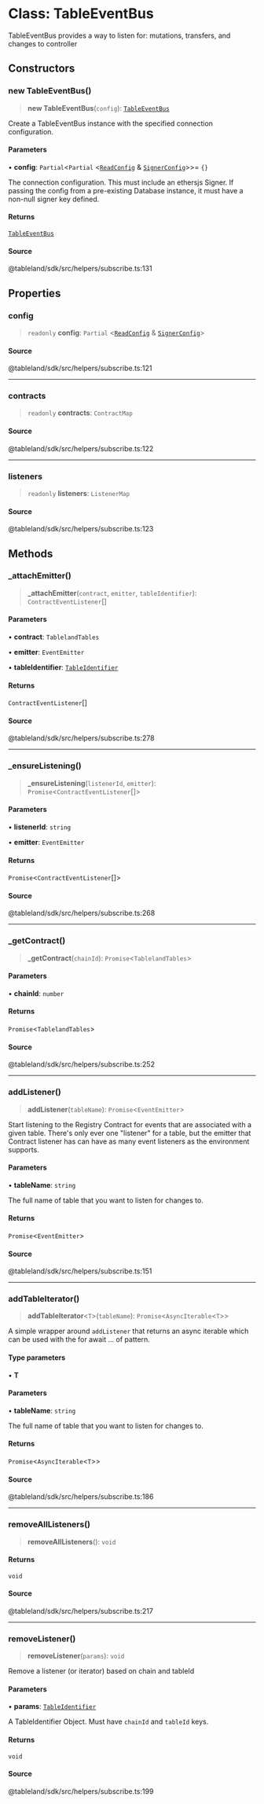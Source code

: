 # Class: TableEventBus

TableEventBus provides a way to listen for:
 mutations, transfers, and changes to controller

## Constructors

### new TableEventBus()

> **new TableEventBus**(`config`): [`TableEventBus`](TableEventBus.md)

Create a TableEventBus instance with the specified connection configuration.

#### Parameters

• **config**: `Partial`\<`Partial` \<[`ReadConfig`](../interfaces/ReadConfig.md) & [`SignerConfig`](../interfaces/SignerConfig.md)\>\>= `{}`

The connection configuration. This must include an ethersjs
Signer. If passing the config from a pre-existing Database instance, it
must have a non-null signer key defined.

#### Returns

[`TableEventBus`](TableEventBus.md)

#### Source

@tableland/sdk/src/helpers/subscribe.ts:131

## Properties

### config

> `readonly` **config**: `Partial` \<[`ReadConfig`](../interfaces/ReadConfig.md) & [`SignerConfig`](../interfaces/SignerConfig.md)\>

#### Source

@tableland/sdk/src/helpers/subscribe.ts:121

***

### contracts

> `readonly` **contracts**: `ContractMap`

#### Source

@tableland/sdk/src/helpers/subscribe.ts:122

***

### listeners

> `readonly` **listeners**: `ListenerMap`

#### Source

@tableland/sdk/src/helpers/subscribe.ts:123

## Methods

### \_attachEmitter()

> **\_attachEmitter**(`contract`, `emitter`, `tableIdentifier`): `ContractEventListener`[]

#### Parameters

• **contract**: `TablelandTables`

• **emitter**: `EventEmitter`

• **tableIdentifier**: [`TableIdentifier`](../../../interfaces/TableIdentifier.md)

#### Returns

`ContractEventListener`[]

#### Source

@tableland/sdk/src/helpers/subscribe.ts:278

***

### \_ensureListening()

> **\_ensureListening**(`listenerId`, `emitter`): `Promise`\<`ContractEventListener`[]\>

#### Parameters

• **listenerId**: `string`

• **emitter**: `EventEmitter`

#### Returns

`Promise`\<`ContractEventListener`[]\>

#### Source

@tableland/sdk/src/helpers/subscribe.ts:268

***

### \_getContract()

> **\_getContract**(`chainId`): `Promise`\<`TablelandTables`\>

#### Parameters

• **chainId**: `number`

#### Returns

`Promise`\<`TablelandTables`\>

#### Source

@tableland/sdk/src/helpers/subscribe.ts:252

***

### addListener()

> **addListener**(`tableName`): `Promise`\<`EventEmitter`\>

Start listening to the Registry Contract for events that are associated
with a given table.
There's only ever one "listener" for a table, but the emitter that
Contract listener has can have as many event listeners as the environment
supports.

#### Parameters

• **tableName**: `string`

The full name of table that you want to listen for
changes to.

#### Returns

`Promise`\<`EventEmitter`\>

#### Source

@tableland/sdk/src/helpers/subscribe.ts:151

***

### addTableIterator()

> **addTableIterator**\<`T`\>(`tableName`): `Promise`\<`AsyncIterable`\<`T`\>\>

A simple wrapper around `addListener` that returns an async iterable
which can be used with the for await ... of pattern.

#### Type parameters

• **T**

#### Parameters

• **tableName**: `string`

The full name of table that you want to listen for
changes to.

#### Returns

`Promise`\<`AsyncIterable`\<`T`\>\>

#### Source

@tableland/sdk/src/helpers/subscribe.ts:186

***

### removeAllListeners()

> **removeAllListeners**(): `void`

#### Returns

`void`

#### Source

@tableland/sdk/src/helpers/subscribe.ts:217

***

### removeListener()

> **removeListener**(`params`): `void`

Remove a listener (or iterator) based on chain and tableId

#### Parameters

• **params**: [`TableIdentifier`](../../../interfaces/TableIdentifier.md)

A TableIdentifier Object. Must have `chainId` and `tableId` keys.

#### Returns

`void`

#### Source

@tableland/sdk/src/helpers/subscribe.ts:199
